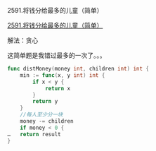 2591.将钱分给最多的儿童（简单）

[2591.将钱分给最多的儿童（简单）](https://leetcode.cn/problems/distribute-money-to-maximum-children/)



解法：贪心



这简单题是我错过最多的一次了。。。



```go
func distMoney(money int, children int) int {
	min := func(x, y int) int {
		if x < y {
			return x
		}
		return y
	}
	//每人至少分一块
	money -= children
	if money < 0 {
…	return result
}
```
